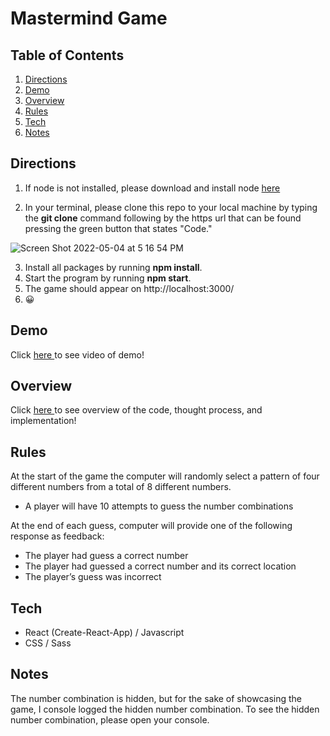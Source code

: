 # Mastermind Game

## Table of Contents

1. [Directions](#Directions)
2. [Demo](#Demo)
3. [Overview](#Overview)
4. [Rules](#Rules)
5. [Tech](#Tech)
6. [Notes](#Notes)

## Directions

1) If node is not installed, please download and install node <span><a target="_blank" href="https://nodejs.org/en/download/">here</a></span>

2) In your terminal, please clone this repo to your local machine by typing the **git clone** command
following by the https url that can be found pressing the green button that states "Code."

![Screen Shot 2022-05-04 at 5 16 54 PM](https://user-images.githubusercontent.com/31682285/166847133-6e476c89-c8a7-4476-9267-d266815b66d2.png)

3) Install all packages by running **npm install**.
4) Start the program by running **npm start**.
5) The game should appear on http://localhost:3000/
6) 😀

## Demo

<span>Click</span>
<a target="_blank" href="https://drive.google.com/file/d/1NLoRm0B9ueeeHNVasq6o5gWarWf4S_Uj/view?usp=sharing">here
</a>
<span>to see video of demo!</span>

## Overview
<span>Click</span>
<a target="_blank" href="">here
</a>
<span>to see overview of the code, thought process, and implementation!</span>

## Rules

At the start of the game the computer will randomly select a pattern of four different
numbers from a total of 8 different numbers.

- A player will have 10 attempts to guess the number combinations

At the end of each guess, computer will provide one of the following response
as feedback:

- The player had guess a correct number
- The player had guessed a correct number and its correct location
- The player’s guess was incorrect

## Tech

- React (Create-React-App) / Javascript
- CSS / Sass

## Notes
The number combination is hidden, but for the sake of showcasing the
game, I console logged the hidden number combination. To see the hidden
number combination, please open your console.